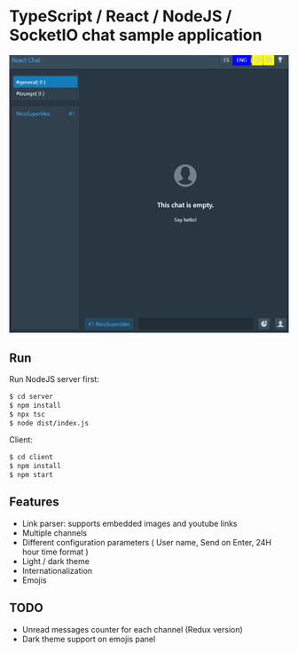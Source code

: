 # TypeScript / React / NodeJS / SocketIO chat sample application

![React Chat Demo](demo/chat2.gif)

## Run

Run NodeJS server first:

    $ cd server
    $ npm install
    $ npx tsc
    $ node dist/index.js

Client:

    $ cd client
    $ npm install
    $ npm start
	
## Features

* Link parser: supports embedded images and youtube links 
* Multiple channels 
* Different configuration parameters ( User name, Send on Enter, 24H hour time format )
* Light / dark theme 
* Internationalization
* Emojis

## TODO

* Unread messages counter for each channel (Redux version)
* Dark theme support on emojis panel


